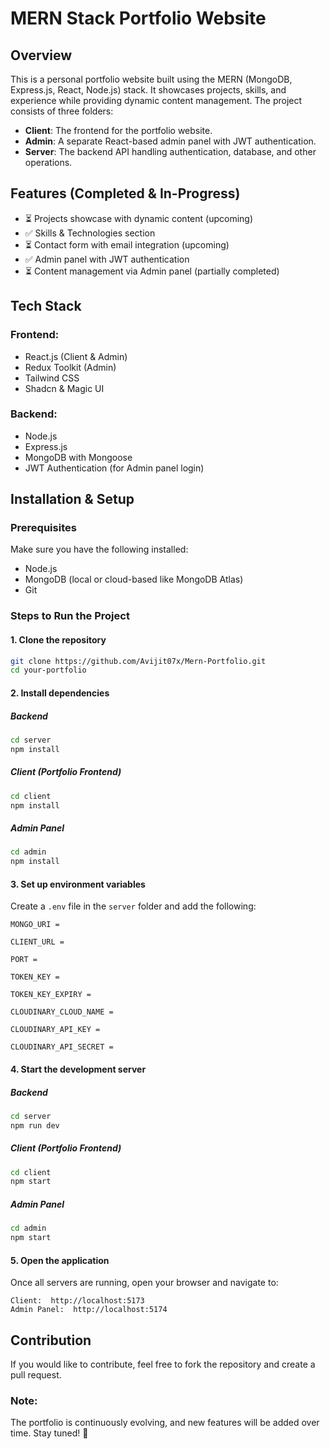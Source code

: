 # MERN Stack Portfolio Website

## Overview
This is a personal portfolio website built using the MERN (MongoDB, Express.js, React, Node.js) stack. It showcases projects, skills, and experience while providing dynamic content management. The project consists of three folders:
- **Client**: The frontend for the portfolio website.
- **Admin**: A separate React-based admin panel with JWT authentication.
- **Server**: The backend API handling authentication, database, and other operations.

## Features (Completed & In-Progress)
- ⏳ Projects showcase with dynamic content (upcoming)
- ✅ Skills & Technologies section
- ⏳ Contact form with email integration (upcoming)
- ✅ Admin panel with JWT authentication
- ⏳ Content management via Admin panel (partially completed)

## Tech Stack
### Frontend:
- React.js (Client & Admin)
- Redux Toolkit (Admin)
- Tailwind CSS 
- Shadcn & Magic UI

### Backend:
- Node.js
- Express.js
- MongoDB with Mongoose
- JWT Authentication (for Admin panel login)

## Installation & Setup

### Prerequisites
Make sure you have the following installed:
- Node.js
- MongoDB (local or cloud-based like MongoDB Atlas)
- Git

### Steps to Run the Project
#### 1. Clone the repository
```sh
git clone https://github.com/Avijit07x/Mern-Portfolio.git
cd your-portfolio
```

#### 2. Install dependencies
##### Backend
```sh
cd server
npm install
```
##### Client (Portfolio Frontend)
```sh
cd client
npm install
```
##### Admin Panel
```sh
cd admin
npm install
```

#### 3. Set up environment variables
Create a `.env` file in the `server` folder and add the following:
```
MONGO_URI = 

CLIENT_URL = 

PORT = 

TOKEN_KEY = 

TOKEN_KEY_EXPIRY = 

CLOUDINARY_CLOUD_NAME = 

CLOUDINARY_API_KEY = 

CLOUDINARY_API_SECRET = 

```

#### 4. Start the development server
##### Backend
```sh
cd server
npm run dev
```
##### Client (Portfolio Frontend)
```sh
cd client
npm start
```
##### Admin Panel
```sh
cd admin
npm start
```

#### 5. Open the application
Once all servers are running, open your browser and navigate to:
```
Client:  http://localhost:5173
Admin Panel:  http://localhost:5174
```

## Contribution
If you would like to contribute, feel free to fork the repository and create a pull request.

### Note:
The portfolio is continuously evolving, and new features will be added over time. Stay tuned! 🚀

